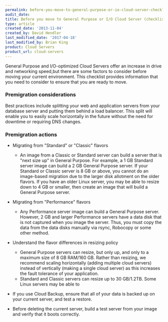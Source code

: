```yaml
---
permalink: before-you-move-to-general-purpose-or-io-cloud-server-checklist/
audit_date:
title: Before you move to General Purpose or I/O Cloud Server (checklist)
type: article
created_date: '2013-11-04'
created_by: David Hendler
last_modified_date: '2017-04-18'
last_modified_by: Brian King
product: Cloud Servers
product_url: cloud-servers
---
```


General Purpose and I/O-optimized Cloud Servers offer an increase in
drive and networking speed,but there are some factors to consider before
moving your current environment. This checklist provides information
that you need to consider to ensure that you are ready to move.

### Premigration considerations

Best practices include splitting your web and application servers from your database
server and putting them behind a load balancer. This split will enable
you to easily scale horizontally in the future without the need for
downtime or requiring DNS changes.

### Premigration actions

-   Migrating from "Standard" or "Classic" flavors
    - An image from a Classic or Standard server can build a server that is "next size up" in General Purpose. For example, a 1 GB Standard server image can build a 2 GB General Purpose server. If your Standard or Classic server is 8 GB or above, you cannot do an image-based migration due to the larger disk allotment on the older flavors. If you have an older Linux server, you may be able to resize down to 4 GB or smaller, then create an image that will build a General Purpose server.

-  Migrating from "Performance" flavors 
    - Any Performance server image can build a General Purpose server. However, 2 GB and larger Performance servers have a data disk that is not captured when you image the server. Thus, you must copy the data from the data disks manually via rsync, Robocopy or some other method.
    
-  Understand the flavor differences in resizing policy
    - General Purpose servers can resize, but only up, and only to a maximum size of 8 GB RAM/160 GB. Rather than resizing, we recommend scaling horizontally (adding multiple cloud servers) instead of vertically (making a single cloud server) as this increases the fault tolerance of your application.
    - Standard and Classic servers can resize up to 30 GB/1.2TB. Some Linux servers may be able to 
    
-   If you use Cloud Backup, ensure that all of your data is backed up on your current server, and test a restore.

-   Before deleting the current server, build a test server from your image and verify that it boots correctly.
